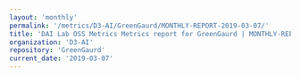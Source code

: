 ```yaml
---
layout: 'monthly'
permalink: '/metrics/D3-AI/GreenGaurd/MONTHLY-REPORT-2019-03-07/'
title: 'DAI Lab OSS Metrics Metrics report for GreenGaurd | MONTHLY-REPORT-2019-03-07'
organization: 'D3-AI'
repository: 'GreenGaurd'
current_date: '2019-03-07'
---
```

